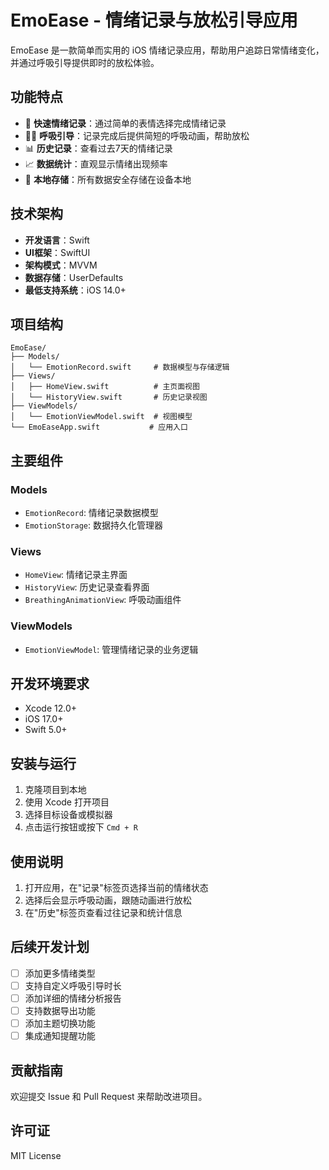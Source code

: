 # EmoEase - 情绪记录与放松引导应用

EmoEase 是一款简单而实用的 iOS 情绪记录应用，帮助用户追踪日常情绪变化，并通过呼吸引导提供即时的放松体验。

## 功能特点

- 📝 **快速情绪记录**：通过简单的表情选择完成情绪记录
- 🧘‍♂️ **呼吸引导**：记录完成后提供简短的呼吸动画，帮助放松
- 📊 **历史记录**：查看过去7天的情绪记录
- 📈 **数据统计**：直观显示情绪出现频率
- 💾 **本地存储**：所有数据安全存储在设备本地

## 技术架构

- **开发语言**：Swift
- **UI框架**：SwiftUI
- **架构模式**：MVVM
- **数据存储**：UserDefaults
- **最低支持系统**：iOS 14.0+

## 项目结构

```
EmoEase/
├── Models/
│   └── EmotionRecord.swift     # 数据模型与存储逻辑
├── Views/
│   ├── HomeView.swift          # 主页面视图
│   └── HistoryView.swift       # 历史记录视图
├── ViewModels/
│   └── EmotionViewModel.swift  # 视图模型
└── EmoEaseApp.swift           # 应用入口
```

## 主要组件

### Models
- `EmotionRecord`: 情绪记录数据模型
- `EmotionStorage`: 数据持久化管理器

### Views
- `HomeView`: 情绪记录主界面
- `HistoryView`: 历史记录查看界面
- `BreathingAnimationView`: 呼吸动画组件

### ViewModels
- `EmotionViewModel`: 管理情绪记录的业务逻辑

## 开发环境要求

- Xcode 12.0+
- iOS 17.0+
- Swift 5.0+

## 安装与运行

1. 克隆项目到本地
2. 使用 Xcode 打开项目
3. 选择目标设备或模拟器
4. 点击运行按钮或按下 `Cmd + R`

## 使用说明

1. 打开应用，在"记录"标签页选择当前的情绪状态
2. 选择后会显示呼吸动画，跟随动画进行放松
3. 在"历史"标签页查看过往记录和统计信息

## 后续开发计划

- [ ] 添加更多情绪类型
- [ ] 支持自定义呼吸引导时长
- [ ] 添加详细的情绪分析报告
- [ ] 支持数据导出功能
- [ ] 添加主题切换功能
- [ ] 集成通知提醒功能

## 贡献指南

欢迎提交 Issue 和 Pull Request 来帮助改进项目。

## 许可证

MIT License
